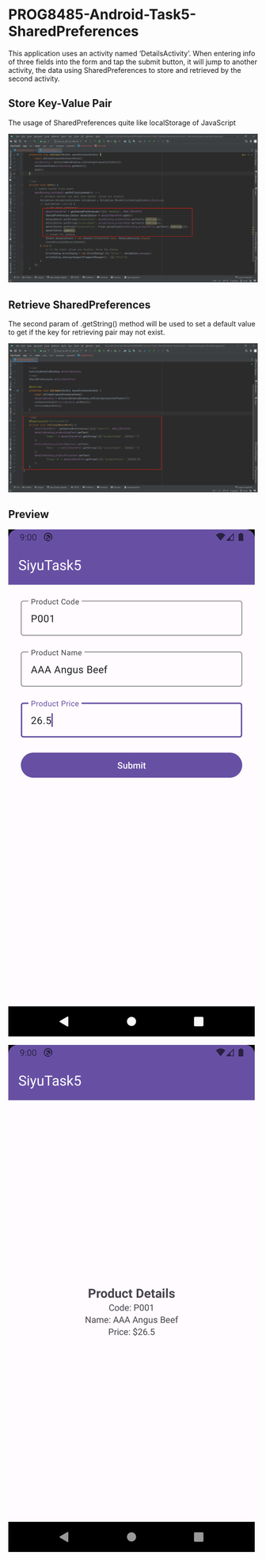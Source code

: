 # PROG8485-Android-Task5-SharedPreferences

This application uses an activity named ‘DetailsActivity’. When entering info of three fields into the form and tap the submit button, it will jump to another activity, the data using SharedPreferences to store and retrieved by the second activity.

## Store Key-Value Pair

The usage of SharedPreferences quite like localStorage of JavaScript

![](doc/screenshot/2023-08-20-21-40-47-image.png)

## Retrieve SharedPreferences

The second param of .getString() method will be used to set a default value to get if the key for retrieving  pair may not exist.

![](doc/screenshot/2023-08-20-21-42-32-image.png)

## Preview

![](doc/screenshot/2023-08-20-21-37-40-image.png)

![](doc/screenshot/2023-08-20-21-37-53-image.png)
